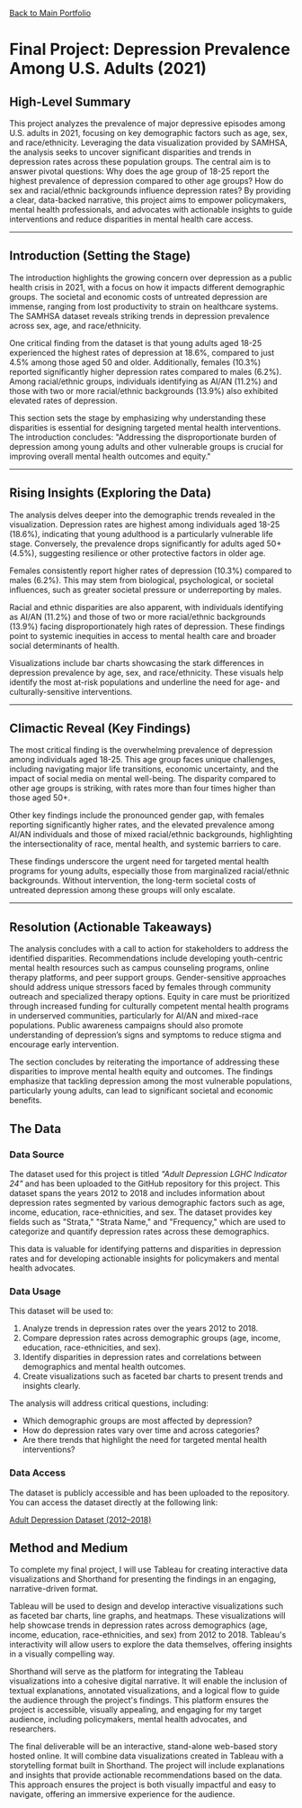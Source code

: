 [Back to Main Portfolio](README.md)

# Final Project: Depression Prevalence Among U.S. Adults (2021)

## High-Level Summary

This project analyzes the prevalence of major depressive episodes among U.S. adults in 2021, focusing on key demographic factors such as age, sex, and race/ethnicity. Leveraging the data visualization provided by SAMHSA, the analysis seeks to uncover significant disparities and trends in depression rates across these population groups. The central aim is to answer pivotal questions: Why does the age group of 18-25 report the highest prevalence of depression compared to other age groups? How do sex and racial/ethnic backgrounds influence depression rates? By providing a clear, data-backed narrative, this project aims to empower policymakers, mental health professionals, and advocates with actionable insights to guide interventions and reduce disparities in mental health care access.

---

## Introduction (Setting the Stage)

The introduction highlights the growing concern over depression as a public health crisis in 2021, with a focus on how it impacts different demographic groups. The societal and economic costs of untreated depression are immense, ranging from lost productivity to strain on healthcare systems. The SAMHSA dataset reveals striking trends in depression prevalence across sex, age, and race/ethnicity.

One critical finding from the dataset is that young adults aged 18-25 experienced the highest rates of depression at 18.6%, compared to just 4.5% among those aged 50 and older. Additionally, females (10.3%) reported significantly higher depression rates compared to males (6.2%). Among racial/ethnic groups, individuals identifying as AI/AN (11.2%) and those with two or more racial/ethnic backgrounds (13.9%) also exhibited elevated rates of depression.

This section sets the stage by emphasizing why understanding these disparities is essential for designing targeted mental health interventions. The introduction concludes: "Addressing the disproportionate burden of depression among young adults and other vulnerable groups is crucial for improving overall mental health outcomes and equity."

---

## Rising Insights (Exploring the Data)

The analysis delves deeper into the demographic trends revealed in the visualization. Depression rates are highest among individuals aged 18-25 (18.6%), indicating that young adulthood is a particularly vulnerable life stage. Conversely, the prevalence drops significantly for adults aged 50+ (4.5%), suggesting resilience or other protective factors in older age.

Females consistently report higher rates of depression (10.3%) compared to males (6.2%). This may stem from biological, psychological, or societal influences, such as greater societal pressure or underreporting by males.

Racial and ethnic disparities are also apparent, with individuals identifying as AI/AN (11.2%) and those of two or more racial/ethnic backgrounds (13.9%) facing disproportionately high rates of depression. These findings point to systemic inequities in access to mental health care and broader social determinants of health.

Visualizations include bar charts showcasing the stark differences in depression prevalence by age, sex, and race/ethnicity. These visuals help identify the most at-risk populations and underline the need for age- and culturally-sensitive interventions.

---

## Climactic Reveal (Key Findings)

The most critical finding is the overwhelming prevalence of depression among individuals aged 18-25. This age group faces unique challenges, including navigating major life transitions, economic uncertainty, and the impact of social media on mental well-being. The disparity compared to other age groups is striking, with rates more than four times higher than those aged 50+.

Other key findings include the pronounced gender gap, with females reporting significantly higher rates, and the elevated prevalence among AI/AN individuals and those of mixed racial/ethnic backgrounds, highlighting the intersectionality of race, mental health, and systemic barriers to care.

These findings underscore the urgent need for targeted mental health programs for young adults, especially those from marginalized racial/ethnic backgrounds. Without intervention, the long-term societal costs of untreated depression among these groups will only escalate.

---

## Resolution (Actionable Takeaways)

The analysis concludes with a call to action for stakeholders to address the identified disparities. Recommendations include developing youth-centric mental health resources such as campus counseling programs, online therapy platforms, and peer support groups. Gender-sensitive approaches should address unique stressors faced by females through community outreach and specialized therapy options. Equity in care must be prioritized through increased funding for culturally competent mental health programs in underserved communities, particularly for AI/AN and mixed-race populations. Public awareness campaigns should also promote understanding of depression’s signs and symptoms to reduce stigma and encourage early intervention.

The section concludes by reiterating the importance of addressing these disparities to improve mental health equity and outcomes. The findings emphasize that tackling depression among the most vulnerable populations, particularly young adults, can lead to significant societal and economic benefits.


## The Data

### Data Source
The dataset used for this project is titled *"Adult Depression LGHC Indicator 24"* and has been uploaded to the GitHub repository for this project. This dataset spans the years 2012 to 2018 and includes information about depression rates segmented by various demographic factors such as age, income, education, race-ethnicities, and sex. The dataset provides key fields such as "Strata," "Strata Name," and "Frequency," which are used to categorize and quantify depression rates across these demographics.

This data is valuable for identifying patterns and disparities in depression rates and for developing actionable insights for policymakers and mental health advocates.

### Data Usage
This dataset will be used to:
1. Analyze trends in depression rates over the years 2012 to 2018.
2. Compare depression rates across demographic groups (age, income, education, race-ethnicities, and sex).
3. Identify disparities in depression rates and correlations between demographics and mental health outcomes.
4. Create visualizations such as faceted bar charts to present trends and insights clearly.

The analysis will address critical questions, including:
- Which demographic groups are most affected by depression?
- How do depression rates vary over time and across categories?
- Are there trends that highlight the need for targeted mental health interventions?

### Data Access
The dataset is publicly accessible and has been uploaded to the repository. You can access the dataset directly at the following link:

[Adult Depression Dataset (2012–2018)](https://github.com/Aagam2020/Shahportfolio/blob/main/adult-depression-lghc-indicator-24.csv)

## Method and Medium

To complete my final project, I will use Tableau for creating interactive data visualizations and Shorthand for presenting the findings in an engaging, narrative-driven format.

Tableau will be used to design and develop interactive visualizations such as faceted bar charts, line graphs, and heatmaps. These visualizations will help showcase trends in depression rates across demographics (age, income, education, race-ethnicities, and sex) from 2012 to 2018. Tableau's interactivity will allow users to explore the data themselves, offering insights in a visually compelling way.

Shorthand will serve as the platform for integrating the Tableau visualizations into a cohesive digital narrative. It will enable the inclusion of textual explanations, annotated visualizations, and a logical flow to guide the audience through the project's findings. This platform ensures the project is accessible, visually appealing, and engaging for my target audience, including policymakers, mental health advocates, and researchers.

The final deliverable will be an interactive, stand-alone web-based story hosted online. It will combine data visualizations created in Tableau with a storytelling format built in Shorthand. The project will include explanations and insights that provide actionable recommendations based on the data. This approach ensures the project is both visually impactful and easy to navigate, offering an immersive experience for the audience.
